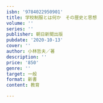 ```yaml
---
isbn: '9784022950901'
title: 学校制服とは何か　その歴史と思想
volume: ''
series: ''
publisher: 朝日新聞出版
pubdate: '2020-10-13'
cover: ''
author: 小林哲夫／著
description: ''
price: '850'
genre: ''
target: 一般
format: 新書
content: 教育

---
```

